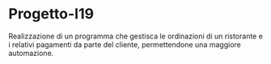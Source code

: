 # Progetto-I19

Realizzazione di un programma che gestisca le ordinazioni di un ristorante e i relativi pagamenti da parte del cliente, permettendone una maggiore automazione.


